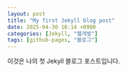 ```yaml
---
layout: post
title: "My first Jekyll blog post"
date: 2025-04-30 16:14 +0900
categories: [Jekyll, "웹개발"]
tags: [github-pages, "블로그"]
---
```


이것은 나의 첫 Jekyll 블로그 포스트입니다.
